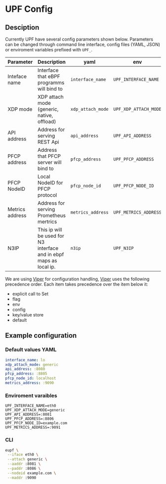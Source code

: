 # UPF Config

## Desciption

Currently UPF have several config parameters shown below. Parameters can be changed through command line interface, config files (YAML, JSON) or enviroment variables prefixed with `UPF_`.


| Parameter       | Description                                                         | yaml              | env                   | cli arg    | Defaults    |
| --------------- | ------------------------------------------------------------------- | ----------------- | --------------------- | ---------- | ----------- |
| Inteface name   | Interface that eBPF programms will bind to                          | `interface_name`  | `UPF_INTERFACE_NAME`  | `--iface`  | `lo`        |
| XDP mode        | XDP attach mode (generic, native, offload)                          | `xdp_attach_mode` | `UPF_XDP_ATTACH_MODE` | `--attach` | `generic`   |
| API address     | Address for serving REST Api                                        | `api_address`     | `UPF_API_ADDRESS`     | `--aaddr`  | `:8080`     |
| PFCP address    | Address that PFCP server will bind to                               | `pfcp_address`    | `UPF_PFCP_ADDRESS`    | `--paddr`  | `:8805`     |
| PFCP NodeID     | Local NodeID for PFCP protocol                                      | `pfcp_node_id`    | `UPF_PFCP_NODE_ID`    | `--nodeid` | `localhost` |
| Metrics address | Address for serving Prometheus mertrics                             | `metrics_address` | `UPF_METRICS_ADDRESS` | `--maddr`  | `:9090`     |
| N3IP            | This ip will be used for N3 interface and in ebpf maps as local ip. | `n3ip`            | `UPF_N3IP`            | `--n3ip`   | None        |
We are using [Viper](https://github.com/spf13/viper) for configuration handling, [Viper](https://github.com/spf13/viper) uses the following precedence order. Each item takes precedence over the item below it:

- explicit call to Set
- flag
- env
- config
- key/value store
- default

## Example configuration

### Default values YAML

```yaml
interface_name: lo
xdp_attach_mode: generic
api_address: :8080
pfcp_address: :8805
pfcp_node_id: localhost
metrics_address: :9090
```

### Enviroment varaibles

```env
UPF_INTERFACE_NAME=eth0
UPF_XDP_ATTACH_MODE=generic
UPF_API_ADDRESS=:8081
UPF_PFCP_ADDRESS=:8806
UPF_PFCP_NODE_ID=example.com
UPF_METRICS_ADDRESS=:9091
```

### CLI

```bash
eupf \
 --iface eth0 \
 --attach generic \
 --aaddr :8081 \
 --paddr :8086 \
 --nodeid example.com \
 --maddr :9090
```
